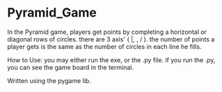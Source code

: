 # Pyramid_Game
In the Pyramid game, players get points by completing a horizontal or diagonal rows of circles. there are 3 axis' ( |, \, / ).
the number of points a player gets is the same as the number of circles in each line he fills.

How to Use:
you may either run the exe, or the .py file.
if you run the .py, you can see the game board in the terminal.

Written using the pygame lib.
